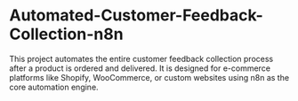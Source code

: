 # Automated-Customer-Feedback-Collection-n8n
This project automates the entire customer feedback collection process after a product is ordered and delivered. It is designed for e-commerce platforms like Shopify, WooCommerce, or custom websites using n8n as the core automation engine. 
